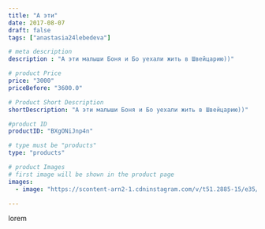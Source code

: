 ```yaml
---
title: "А эти"
date: 2017-08-07
draft: false
tags: ["anastasia24lebedeva"]

# meta description
description : "А эти малыши Боня и Бо уехали жить в Швейцарию))"

# product Price
price: "3000"
priceBefore: "3600.0"

# Product Short Description
shortDescription: "А эти малыши Боня и Бо уехали жить в Швейцарию))"

#product ID
productID: "BXgONiJnp4n"

# type must be "products"
type: "products"

# product Images
# first image will be shown in the product page
images:
  - image: "https://scontent-arn2-1.cdninstagram.com/v/t51.2885-15/e35/20634680_189667971574103_3638483116764430336_n.jpg?se=7&tp=1&_nc_ht=scontent-arn2-1.cdninstagram.com&_nc_cat=111&_nc_ohc=GGptE1vHhSIAX82B3hy&ccb=7-4&oh=fc81e47d099bc7e5fec3587ff977da86&oe=6084F3BC&ig_cache_key=MTU3NjMyMjM3MjI1MjYzODc1OQ%3D%3D.2-ccb7-4"

---
```

lorem
